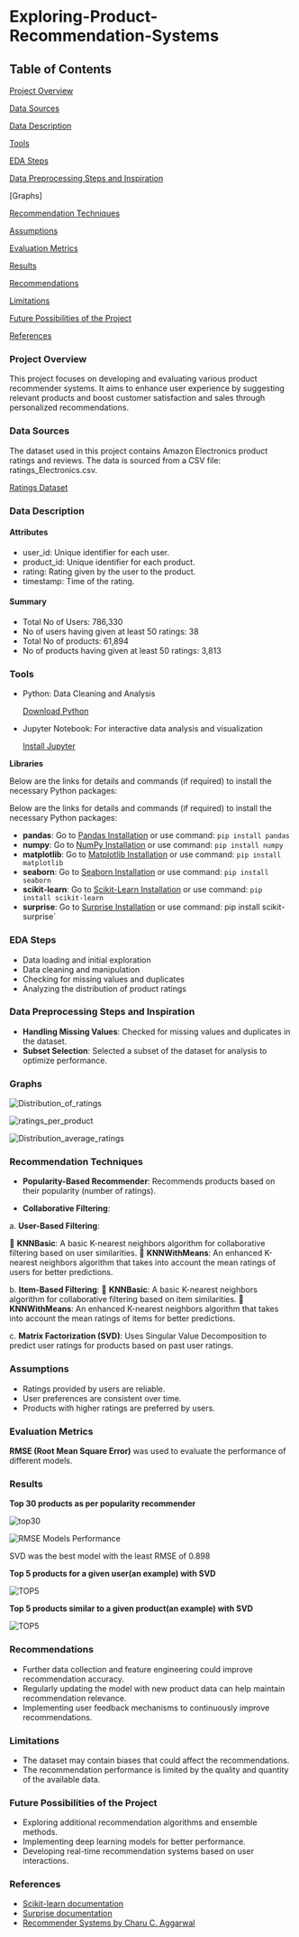 # Exploring-Product-Recommendation-Systems

## Table of Contents

[Project Overview](#project-overview)

[Data Sources](#data-sources)

[Data Description](#data-description)

[Tools](#tools)

[EDA Steps](#eda-steps)

[Data Preprocessing Steps and Inspiration](#data-preprocessing-steps-and-inspiration)

[Graphs]

[Recommendation Techniques](#recommendation-techniques)

[Assumptions](#assumptions)

[Evaluation Metrics](#model-evaluation-metrics)

[Results](#results)

[Recommendations](#recommendations)

[Limitations](#limitations)

[Future Possibilities of the Project](#future-possibilities-of-the-project)

[References](#references)

### Project Overview

This project focuses on developing and evaluating various product recommender systems. It aims to enhance user experience by suggesting relevant products and boost customer satisfaction and sales through personalized recommendations.

### Data Sources

The dataset used in this project contains Amazon Electronics product ratings and reviews. The data is sourced from a CSV file: ratings_Electronics.csv.

[Ratings Dataset](https://www.kaggle.com/datasets/saurav9786/amazon-product-reviews/data)

### Data Description

#### Attributes

- user_id: Unique identifier for each user.
- product_id: Unique identifier for each product.
- rating: Rating given by the user to the product.
- timestamp: Time of the rating.

#### Summary

- Total No of Users: 786,330
- No of users having given at least 50 ratings: 38
- Total No of products: 61,894
- No of products having given at least 50 ratings: 3,813

### Tools

- Python: Data Cleaning and Analysis

    [Download Python](https://www.python.org/downloads/)

- Jupyter Notebook: For interactive data analysis and visualization

    [Install Jupyter](https://jupyter.org/install)
 
**Libraries**

Below are the links for details and commands (if required) to install the necessary Python packages:

Below are the links for details and commands (if required) to install the necessary Python packages:
- **pandas**: Go to [Pandas Installation](https://pypi.org/project/pandas/) or use command: `pip install pandas`
- **numpy**: Go to [NumPy Installation](https://pypi.org/project/numpy/) or use command: `pip install numpy`
- **matplotlib**: Go to [Matplotlib Installation](https://pypi.org/project/matplotlib/) or use command: `pip install matplotlib`
- **seaborn**: Go to [Seaborn Installation](https://pypi.org/project/seaborn/) or use command: `pip install seaborn`
- **scikit-learn**: Go to [Scikit-Learn Installation](https://pypi.org/project/scikit-learn/) or use command: `pip install scikit-learn`
- **surprise**: Go to [Surprise Installation](https://pypi.org/project/scikit-surprise/) or use command: pip install scikit-surprise`

### EDA Steps

- Data loading and initial exploration
- Data cleaning and manipulation
- Checking for missing values and duplicates
- Analyzing the distribution of product ratings


### Data Preprocessing Steps and Inspiration

- **Handling Missing Values**: Checked for missing values and duplicates in the dataset.
- **Subset Selection**: Selected a subset of the dataset for analysis to optimize performance.


### Graphs

![Distribution_of_ratings](https://i.postimg.cc/fbx0F2Pz/Screenshot-2024-05-27-at-12-52-23-Amazon-Reviews-Jupyter-Notebook.png)

![ratings_per_product](https://i.postimg.cc/Vv86tnBK/Screenshot-2024-05-27-at-12-54-02-Amazon-Reviews-Jupyter-Notebook.png)

![Distribution_average_ratings](https://i.postimg.cc/7LPYqqPW/Screenshot-2024-05-27-at-12-55-21-Amazon-Reviews-Jupyter-Notebook.png)


### Recommendation Techniques

- **Popularity-Based Recommender**: Recommends products based on their popularity (number of ratings).

- **Collaborative Filtering**:

a. **User-Based Filtering**:

	**KNNBasic**: A basic K-nearest neighbors algorithm for collaborative filtering based on user similarities.
	**KNNWithMeans**: An enhanced K-nearest neighbors algorithm that takes into account the mean ratings of users for better predictions.

b. **Item-Based Filtering**:
	**KNNBasic**: A basic K-nearest neighbors algorithm for collaborative filtering based on item similarities.
	**KNNWithMeans**: An enhanced K-nearest neighbors algorithm that takes into account the mean ratings of items for better predictions.

c. **Matrix Factorization (SVD)**: Uses Singular Value Decomposition to predict user ratings for products based on past user ratings.
  
### Assumptions

- Ratings provided by users are reliable.
- User preferences are consistent over time.
- Products with higher ratings are preferred by users.

### Evaluation Metrics

**RMSE (Root Mean Square Error)** was used to evaluate the performance of different models.

### Results 

**Top 30 products as per popularity recommender**

![top30](https://i.postimg.cc/Fs4DKbTf/Screenshot-2024-05-27-at-12-37-39-Amazon-Reviews-Jupyter-Notebook.png)

![RMSE Models Performance](https://i.postimg.cc/FzYK0Jrw/Screenshot-2024-05-27-at-12-32-53-Chat-GPT.png)

SVD was the best model with the least RMSE of 0.898

**Top 5 products for a given user(an example) with SVD**

![TOP5](https://i.postimg.cc/FRv2x8jj/Screenshot-2024-05-27-at-12-41-51-Amazon-Reviews-Jupyter-Notebook.png)

**Top 5 products similar to a given product(an example) with SVD**

![TOP5](https://i.postimg.cc/tgbzYjdG/Screenshot-2024-05-27-at-12-43-16-Amazon-Reviews-Jupyter-Notebook.png)

### Recommendations

- Further data collection and feature engineering could improve recommendation accuracy.
- Regularly updating the model with new product data can help maintain recommendation relevance.
- Implementing user feedback mechanisms to continuously improve recommendations.

### Limitations

- The dataset may contain biases that could affect the recommendations.
- The recommendation performance is limited by the quality and quantity of the available data.

### Future Possibilities of the Project

- Exploring additional recommendation algorithms and ensemble methods.
- Implementing deep learning models for better performance.
- Developing real-time recommendation systems based on user interactions.

### References

- [Scikit-learn documentation](https://scikit-learn.org/stable/)
- [Surprise documentation](https://pypi.org/project/scikit-surprise/)
- [Recommender Systems by Charu C. Aggarwal](http://pzs.dstu.dp.ua/DataMining/recom/bibl/1aggarwal_c_c_recommender_systems_the_textbook.pdf)


